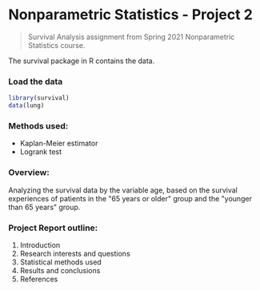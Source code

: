 # Nonparametric Statistics - Project 2
> Survival Analysis assignment from Spring 2021 Nonparametric Statistics course.

The survival package in R contains the data.

### Load the data
```R
library(survival)
data(lung)
```

### Methods used:
- Kaplan-Meier estimator
- Logrank test

### Overview:
Analyzing the survival data by the variable age, based on the survival experiences of patients in the "65 years or older" group and the "younger than 65 years" group. 

### Project Report outline:
1. Introduction
2. Research interests and questions
3. Statistical methods used
4. Results and conclusions
5. References
